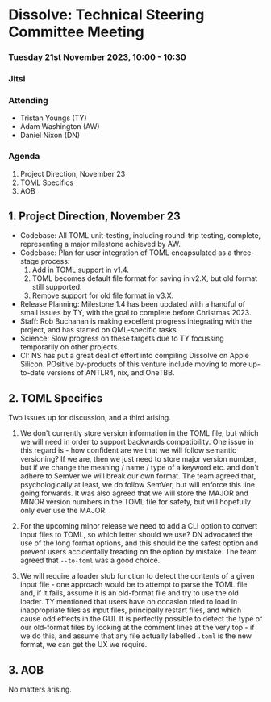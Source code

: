 # Dissolve: Technical Steering Committee Meeting
### Tuesday 21st November 2023, 10:00 - 10:30
### Jitsi

### Attending

- Tristan Youngs (TY)
- Adam Washington (AW)
- Daniel Nixon (DN)

### Agenda

1. Project Direction, November 23
2. TOML Specifics
3. AOB

## 1. Project Direction, November 23

- Codebase: All TOML unit-testing, including round-trip testing, complete, representing a major milestone achieved by AW.
- Codebase: Plan for user integration of TOML encapsulated as a three-stage process:
     1) Add in TOML support in v1.4.
     2) TOML becomes default file format for saving in v2.X, but old format still supported.
     3) Remove support for old file format in v3.X.
- Release Planning: Milestone 1.4 has been updated with a handful of small issues by TY, with the goal to complete before Christmas 2023.
- Staff: Rob Buchanan is making excellent progress integrating with the project, and has started on QML-specific tasks.
- Science: Slow progress on these targets due to TY focussing temporarily on other projects.
- CI: NS has put a great deal of effort into compiling Dissolve on Apple Silicon. POsitive by-products of this venture include moving to more up-to-date versions of ANTLR4, nix, and OneTBB.

## 2. TOML Specifics

Two issues up for discussion, and a third arising.

1. We don't currently store version information in the TOML file, but which we will need in order to support backwards compatibility. One issue in this regard is - how confident are we that we will follow semantic versioning? If we are, then we just need to store major version number, but if we change the meaning / name / type of a keyword etc. and don't adhere to SemVer we will break our own format. The team agreed that, psychologically at least, we do follow SemVer, but will enforce this line going forwards. It was also agreed that we will store the MAJOR and MINOR version numbers in the TOML file for safety, but will hopefully only ever use the MAJOR.

2. For the upcoming minor release we need to add a CLI option to convert input files to TOML, so which letter should we use? DN advocated the use of the long format options, and this should be the safest option and prevent users accidentally treading on the option by mistake.  The team agreed that `--to-toml` was a good choice.

3. We will require a loader stub function to detect the contents of a given input file - one approach would be to attempt to parse the TOML file and, if it fails, assume it is an old-format file and try to use the old loader. TY mentioned that users have on occasion tried to load in inappropriate files as input files, principally restart files, and which cause odd effects in the GUI.  It is perfectly possible to detect the type of our old-format files by looking at the comment lines at the very top - if we do this, and assume that any file actually labelled `.toml` is the new format, we can get the UX we require.

## 3. AOB

No matters arising.
